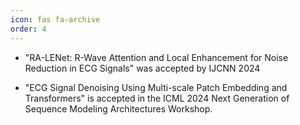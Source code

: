 ```yaml
---
icon: fas fa-archive
order: 4
---
```


- "RA-LENet: R-Wave Attention and Local Enhancement for Noise Reduction in ECG Signals" was accepted by IJCNN 2024

- "ECG Signal Denoising Using Multi-scale Patch Embedding and Transformers" is accepted in the ICML 2024 Next Generation of Sequence Modeling Architectures Workshop.